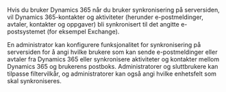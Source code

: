 Hvis du bruker Dynamics 365 når du bruker synkronisering på serversiden, vil Dynamics 365-kontakter og aktiviteter (herunder e-postmeldinger, avtaler, kontakter og oppgaver) bli synkronisert til det angitte e-postsystemet (for eksempel Exchange).  
  
 En administrator kan konfigurere funksjonalitet for synkronisering på serversiden for å angi hvilke brukere som kan sende e-postmeldinger eller avtaler fra Dynamics 365 eller synkronisere aktiviteter og kontakter mellom Dynamics 365 og brukerens postboks. Administratorer og sluttbrukere kan tilpasse filtervilkår, og administratorer kan også angi hvilke enhetsfelt som skal synkroniseres.